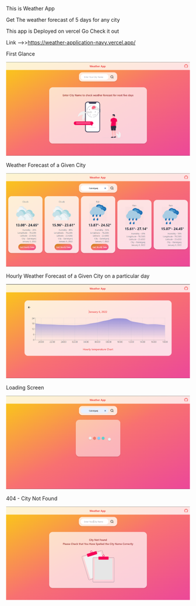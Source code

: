 This is Weather App 

Get The weather forecast of 5 days for any city

This app is Deployed on vercel Go Check it out

Link -->>https://weather-application-navy.vercel.app/

First Glance 

![First Glance](screenshots/Screenshot_1.png "First Glance of the Weather App")

Weather Forecast of a Given City 

![Weather Forecast](screenshots/Screenshot_2.png "Weather forecast of You Entered City ")

Hourly Weather Forecast of a Given City on a particular day

![Hourly Forecast Graphically ](screenshots/Screenshot_3.png "Hourly Weather forecast shown graphically")

Loading Screen 

![Loading Screen](screenshots/Screenshot_4.png "Loading Screen")

404 - City Not Found

![404 City Not Found](screenshots/Screenshot_5.png "404 City Not Found")